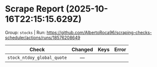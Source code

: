 # Scrape Report (2025-10-16T22:15:15.629Z)

Group: `stocks`  |  Run: https://github.com/AlbertoRoca96/scraping-checks-scheduler/actions/runs/18576208649

| Check | Changed | Keys | Error |
|---|:---:|:--|:--|
| `stock_ntdoy_global_quote` | — |  |  |
